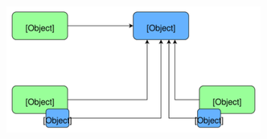 <!-- .slide: data-background-color="#fff" -->
<img src="static/arquitetura-globotv2.svg" style="width: 700px" />
